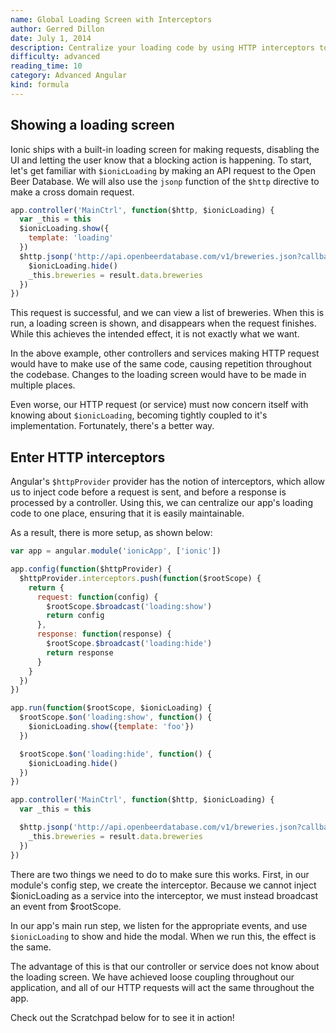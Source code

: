 ```yaml
---
name: Global Loading Screen with Interceptors
author: Gerred Dillon
date: July 1, 2014
description: Centralize your loading code by using HTTP interceptors to do the dirty work
difficulty: advanced
reading_time: 10
category: Advanced Angular
kind: formula
---
```


## Showing a loading screen

Ionic ships with a built-in loading screen for making requests, disabling the UI and letting the user know that a blocking action is happening. To start, let's get familiar with `$ionicLoading` by making an API request to the Open Beer Database. We will also use the `jsonp` function of the `$http` directive to make a cross domain request.

~~~js
app.controller('MainCtrl', function($http, $ionicLoading) {
  var _this = this
  $ionicLoading.show({
    template: 'loading'
  })
  $http.jsonp('http://api.openbeerdatabase.com/v1/breweries.json?callback=JSON_CALLBACK').then(function(result) {
    $ionicLoading.hide()
    _this.breweries = result.data.breweries
  })
})
~~~

This request is successful, and we can view a list of breweries. When this is run, a loading screen is shown, and disappears when the request finishes. While this achieves the intended effect, it is not exactly what we want.

In the above example, other controllers and services making HTTP request would have to make use of the same code, causing repetition throughout the codebase. Changes to the loading screen would have to be made in multiple places.

Even worse, our HTTP request (or service) must now concern itself with knowing about `$ionicLoading`, becoming tightly coupled to it's implementation. Fortunately, there's a better way.

## Enter HTTP interceptors

Angular's `$httpProvider` provider has the notion of interceptors, which allow us to inject code before a request is sent, and before a response is processed by a controller. Using this, we can centralize our app's loading code to one place, ensuring that it is easily maintainable.

As a result, there is more setup, as shown below:

~~~js
var app = angular.module('ionicApp', ['ionic'])

app.config(function($httpProvider) {
  $httpProvider.interceptors.push(function($rootScope) {
    return {
      request: function(config) {
        $rootScope.$broadcast('loading:show')
        return config
      },
      response: function(response) {
        $rootScope.$broadcast('loading:hide')
        return response
      }
    }
  })
})

app.run(function($rootScope, $ionicLoading) {
  $rootScope.$on('loading:show', function() {
    $ionicLoading.show({template: 'foo'})
  })

  $rootScope.$on('loading:hide', function() {
    $ionicLoading.hide()
  })
})

app.controller('MainCtrl', function($http, $ionicLoading) {
  var _this = this

  $http.jsonp('http://api.openbeerdatabase.com/v1/breweries.json?callback=JSON_CALLBACK').then(function(result) {
    _this.breweries = result.data.breweries
  })
})
~~~

There are two things we need to do to make sure this works. First, in our module's config step, we create the interceptor. Because we cannot inject $ionicLoading as a service into the interceptor, we must instead broadcast an event from $rootScope.

In our app's main run step, we listen for the appropriate events, and use `$ionicLoading` to show and hide the modal. When we run this, the effect is the same.

The advantage of this is that our controller or service does not know about the loading screen. We have achieved loose coupling throughout our application, and all of our HTTP requests will act the same throughout the app.

Check out the Scratchpad below for to see it in action!
